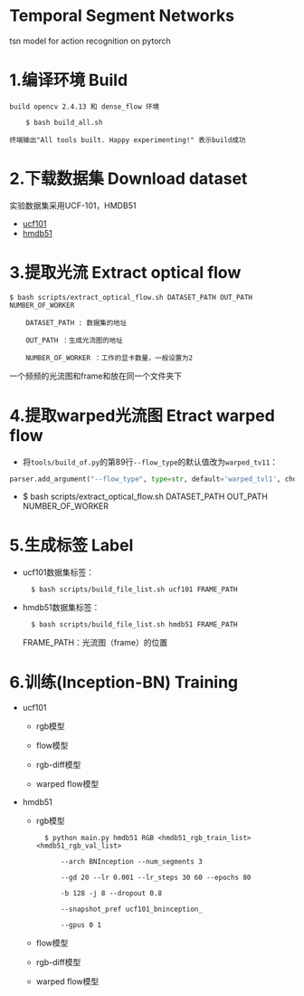 # Temporal Segment Networks
tsn model for action recognition on pytorch

1.编译环境 Build
=
	
	build opencv 2.4.13 和 dense_flow 环境

		$ bash build_all.sh
		
	终端输出"All tools built. Happy experimenting!" 表示build成功

2.下载数据集 Download dataset
=
实验数据集采用UCF-101，HMDB51
* [ucf101][UCF101]
* [hmdb51][HMDB51]

3.提取光流 Extract optical flow
=
	$ bash scripts/extract_optical_flow.sh DATASET_PATH OUT_PATH NUMBER_OF_WORKER
	
		DATASET_PATH : 数据集的地址
	
		OUT_PATH ：生成光流图的地址
	
		NUMBER_OF_WORKER ：工作的显卡数量，一般设置为2

一个频频的光流图和frame和放在同一个文件夹下
	
4.提取warped光流图 Etract warped flow
=

* 将`tools/build_of.py`的第89行`--flow_type`的默认值改为`warped_tv11`：

```python
parser.add_argument("--flow_type", type=str, default='warped_tvl1', choices=['tvl1', 'warp_tvl1'])
```

* $ bash scripts/extract_optical_flow.sh DATASET_PATH OUT_PATH NUMBER_OF_WORKER

5.生成标签 Label
=
* ucf101数据集标签：

		$ bash scripts/build_file_list.sh ucf101 FRAME_PATH

* hmdb51数据集标签：

		$ bash scripts/build_file_list.sh hmdb51 FRAME_PATH
	
	FRAME_PATH：光流图（frame）的位置
	
6.训练(Inception-BN) Training
=
* ucf101
	* rgb模型
	
	* flow模型
	
	* rgb-diff模型
	
	* warped flow模型

* hmdb51
	* rgb模型
		
			$ python main.py hmdb51 RGB <hmdb51_rgb_train_list> <hmdb51_rgb_val_list> 
		
				--arch BNInception --num_segments 3 
		
				--gd 20 --lr 0.001 --lr_steps 30 60 --epochs 80 
		
				-b 128 -j 8 --dropout 0.8 
		
				--snapshot_pref ucf101_bninception_ 
		
				--gpus 0 1
		
	* flow模型
	
	* rgb-diff模型
	
	* warped flow模型

[ucf101]:http://crcv.ucf.edu/data/UCF101.php
[hmdb51]:http://serre-lab.clps.brown.edu/resource/hmdb-a-large-human-motion-database/

